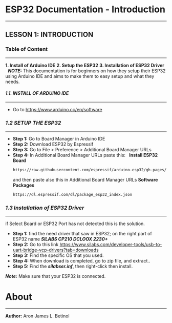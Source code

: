 # ESP32 Documentation - Introduction
---

**LESSON 1: INTRODUCTION**
---
### Table of Content
---
**1. Install of Arduino IDE**
**2. Setup the ESP32**
**3. Installation of ESP32 Driver**
&nbsp;
***NOTE:*** This documentation is for beginners on how they setup their ESP32 using Arduino IDE and aims to make them to easy setup and what they needs.
#### *1.1. INSTALL OF ARDUINO IDE*
---
- Go to https://www.arduino.cc/en/software

### *1.2 SETUP THE ESP32*
---
- **Step 1:** Go to Board Manager in Arduino IDE
- **Step 2:** Download ESP32 by Espressif
- **Step 3:** Go to File > Preference > Additional Board Manager URLs
- **Step 4:** In Additional Board Manager URLs paste this:
   &nbsp;
    **Install ESP32 Board**
    ```md
    https://raw.githubusercontent.com/espressif/arduino-esp32/gh-pages/package_esp32_index.json
    ```
    and then paste also this in Additional Board Manager URLs
    **Software Packages**
    ```md
    https://dl.espressif.com/dl/package_esp32_index.json
    ```

### *1.3 Installation of ESP32 Driver*
---
if Select Board or ESP32 Port has not detected this is the solution.
- **Step 1:** find the need driver that saw in ESP32; on the right part of ESP32 name ***SILABS CP210 DCLOOX 2230+***
- **Step 2:** Go to this link https://www.silabs.com/developer-tools/usb-to-uart-bridge-vcp-drivers?tab=downloads
- **Step 3:** Find the specific OS that you used.
- **Step 4:** When download is completed, go to zip file, and extract..
- **Step 5:** Find the ***silabser.inf***, then right-click then install.

***Note:***
Make sure that your ESP32 is connected.

# About
---
**Author:** Aron James L. Betinol